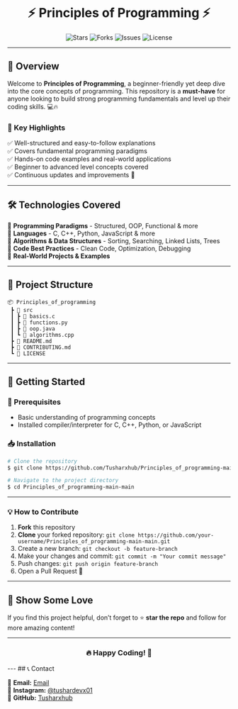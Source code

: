<h1 align="center">⚡ Principles of Programming ⚡</h1>

<p align="center">
  <img src="https://img.shields.io/github/stars/Tusharxhub/Principles_of_programming-main-main?style=for-the-badge" alt="Stars" />
  <img src="https://img.shields.io/github/forks/Tusharxhub/Principles_of_programming-main-main?style=for-the-badge" alt="Forks" />
  <img src="https://img.shields.io/github/issues/Tusharxhub/Principles_of_programming-main-main?style=for-the-badge" alt="Issues" />
  <img src="https://img.shields.io/github/license/Tusharxhub/Principles_of_programming-main-main?style=for-the-badge" alt="License" />
</p>

---

## 🚀 Overview

Welcome to **Principles of Programming**, a beginner-friendly yet deep dive into the core concepts of programming. This repository is a **must-have** for anyone looking to build strong programming fundamentals and level up their coding skills. 💻🔥

### 📌 Key Highlights
✅ Well-structured and easy-to-follow explanations  
✅ Covers fundamental programming paradigms  
✅ Hands-on code examples and real-world applications  
✅ Beginner to advanced level concepts covered  
✅ Continuous updates and improvements 🚀

---

## 🛠️ Technologies Covered

🔹 **Programming Paradigms** - Structured, OOP, Functional & more  
🔹 **Languages** - C, C++, Python, JavaScript & more  
🔹 **Algorithms & Data Structures** - Sorting, Searching, Linked Lists, Trees  
🔹 **Code Best Practices** - Clean Code, Optimization, Debugging  
🔹 **Real-World Projects & Examples**  

---

## 📂 Project Structure

```
📦 Principles_of_programming
 ┣ 📂 src
 ┃ ┣ 📜 basics.c
 ┃ ┣ 📜 functions.py
 ┃ ┣ 📜 oop.java
 ┃ ┗ 📜 algorithms.cpp
 ┣ 📜 README.md
 ┣ 📜 CONTRIBUTING.md
 ┗ 📜 LICENSE
```

---

## 🚀 Getting Started

### 🔧 Prerequisites
- Basic understanding of programming concepts
- Installed compiler/interpreter for C, C++, Python, or JavaScript

### 📥 Installation
```bash
# Clone the repository
$ git clone https://github.com/Tusharxhub/Principles_of_programming-main-main.git

# Navigate to the project directory
$ cd Principles_of_programming-main-main
```

---


### 💡 How to Contribute
1. **Fork** this repository
2. **Clone** your forked repository: `git clone https://github.com/your-username/Principles_of_programming-main-main.git`
3. Create a new branch: `git checkout -b feature-branch`
4. Make your changes and commit: `git commit -m "Your commit message"`
5. Push changes: `git push origin feature-branch`
6. Open a Pull Request 🚀

---
## 🌟 Show Some Love

If you find this project helpful, don’t forget to ⭐ **star the repo** and follow for more amazing content!

---

<h3 align="center">🔥 Happy Coding! 🚀</h3>
---
## 📞 Contact

🔹 **Email:** [Email](mailto:t.k.d.dey2033929837@gmail.com)  
🔹 **Instagram:** [@tushardevx01](https://www.instagram.com/tushardevx01/profilecard/?igsh=MWR5aXI3MnJsODJ4eg==)  
🔹 **GitHub:** [Tusharxhub](https://github.com/Tusharxhub)

